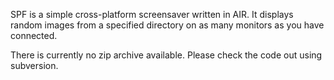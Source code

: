 SPF is a simple cross-platform screensaver written in AIR.  It displays random images from a specified directory on as many monitors as you have connected.

There is currently no zip archive available.  Please check the code out using subversion.